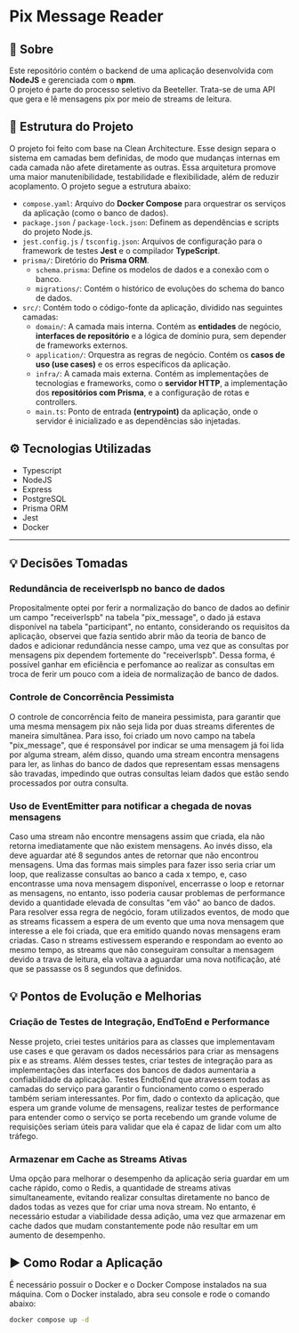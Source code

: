 # Pix Message Reader

## 📝 Sobre

Este repositório contém o backend de uma aplicação desenvolvida com **NodeJS** e gerenciada com o **npm**.  
O projeto é parte do processo seletivo da Beeteller. Trata-se de uma API que gera e lê mensagens pix por meio de streams de leitura.

## 📁 Estrutura do Projeto

  O projeto foi feito com base na Clean Architecture. Esse design separa o sistema em camadas bem definidas, de modo que mudanças internas em cada camada não afete diretamente as outras. Essa arquitetura promove uma maior manutenibilidade, testabilidade e flexibilidade, além de reduzir acoplamento. O projeto segue a estrutura abaixo:

* `compose.yaml`: Arquivo do **Docker Compose** para orquestrar os serviços da aplicação (como o banco de dados).
* `package.json` / `package-lock.json`: Definem as dependências e scripts do projeto Node.js.
* `jest.config.js` / `tsconfig.json`: Arquivos de configuração para o framework de testes **Jest** e o compilador **TypeScript**.
* `prisma/`: Diretório do **Prisma ORM**.
    * `schema.prisma`: Define os modelos de dados e a conexão com o banco.
    * `migrations/`: Contém o histórico de evoluções do schema do banco de dados.
* `src/`: Contém todo o código-fonte da aplicação, dividido nas seguintes camadas:
    * `domain/`: A camada mais interna. Contém as **entidades** de negócio, **interfaces de repositório** e a lógica de domínio pura, sem depender de frameworks externos.
    * `application/`: Orquestra as regras de negócio. Contém os **casos de uso (use cases)** e os erros específicos da aplicação.
    * `infra/`: A camada mais externa. Contém as implementações de tecnologias e frameworks, como o **servidor HTTP**, a implementação dos **repositórios com Prisma**, e a configuração de rotas e controllers.
    * `main.ts`: Ponto de entrada **(entrypoint)** da aplicação, onde o servidor é inicializado e as dependências são injetadas.


## ⚙️ Tecnologias Utilizadas

- Typescript
- NodeJS
- Express
- PostgreSQL
- Prisma ORM
- Jest
- Docker

---

## 💡 Decisões Tomadas

### Redundância de receiverIspb no banco de dados
Propositalmente optei por ferir a normalização do banco de dados ao definir um campo "receiverIspb" na tabela "pix_message", o dado já estava disponível na tabela "participant", no entanto, considerando os requisitos da aplicação, observei que fazia sentido abrir mão da teoria de banco de dados e adicionar redundância nesse campo, uma vez que as consultas por mensagens pix dependem fortemente do "receiverIspb". Dessa forma, é possível ganhar em eficiência e perfomance ao realizar as consultas em troca de ferir um pouco com a ideia de normalização de banco de dados.

### Controle de Concorrência Pessimista
O controle de concorrência feito de maneira pessimista, para garantir que uma mesma mensagem pix não seja lida por duas streams diferentes de maneira simultânea. Para isso, foi criado um novo campo na tabela "pix_message", que é responsável por indicar se uma mensagem já foi lida por alguma stream, além disso, quando uma stream encontra mensagens para ler, as linhas do banco de dados que representam essas mensagens são travadas, impedindo que outras consultas leiam dados que estão sendo processados por outra consulta.

### Uso de EventEmitter para notificar a chegada de novas mensagens
Caso uma stream não encontre mensagens assim que criada, ela não retorna imediatamente que não existem mensagens. Ao invés disso, ela deve aguardar até 8 segundos antes de retornar que não encontrou mensagens. Uma das formas mais simples para fazer isso seria criar um loop, que realizasse consultas ao banco a cada x tempo, e, caso encontrasse uma nova mensagem disponível, encerrasse o loop e retornar as mensagens, no entanto, isso poderia causar problemas de performance devido a quantidade elevada de consultas "em vão" ao banco de dados. Para resolver essa regra de negócio, foram utilizados eventos, de modo que as streams ficassem a espera de um evento que uma nova mensagem que interesse a ele foi criada, que era emitido quando novas mensagens eram criadas. Caso n streams estivessem esperando e respondam ao evento ao mesmo tempo, as streams que não conseguiram consultar a mensagem devido a trava de leitura, ela voltava a aguardar uma nova notificação, até que se passasse os 8 segundos que definidos.

## 💡 Pontos de Evolução e Melhorias

### Criação de Testes de Integração, EndToEnd e Performance
Nesse projeto, criei testes unitários para as classes que implementavam use cases e que geravam os dados necessários para criar as mensagens pix e as streams. Além desses testes, criar testes de integração para as implementações das interfaces dos bancos de dados aumentaria a confiabilidade da aplicação. Testes EndtoEnd que atravessem todas as camadas do serviço para garantir o funcionamento como o esperado também seriam interessantes. Por fim, dado o contexto da aplicação, que espera um grande volume de mensagens, realizar testes de performance para entender como o serviço se porta recebendo um grande volume de requisições seriam úteis para validar que ela é capaz de lidar com um alto tráfego.

### Armazenar em Cache as Streams Ativas
Uma opção para melhorar o desempenho da aplicação seria guardar em um cache rápido, como o Redis, a quantidade de streams ativas simultaneamente, evitando realizar consultas diretamente no banco de dados todas as vezes que for criar uma nova stream. No entanto, é necessário estudar a viabilidade dessa adição, uma vez que armazenar em cache dados que mudam constantemente pode não resultar em um aumento de desempenho.

## ▶️ Como Rodar a Aplicação
É necessário possuir o Docker e o Docker Compose instalados na sua máquina.
Com o Docker instalado, abra seu console e rode o comando abaixo:
```bash
docker compose up -d
```